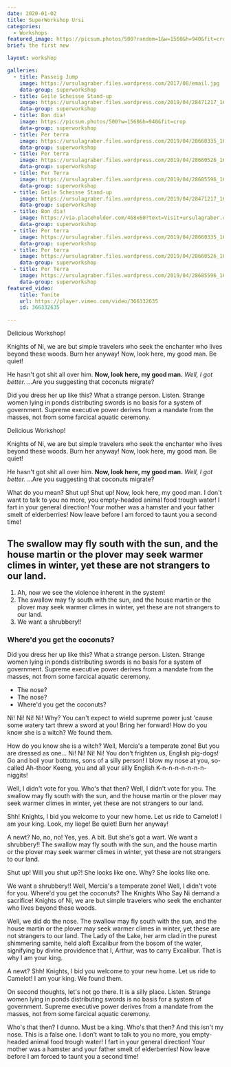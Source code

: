 ```yaml
---
date: 2020-01-02
title: SuperWorkshop Ursi
categories:
  - Workshops
featured_image: https://picsum.photos/500?random=1&w=1560&h=940&fit=crop
brief: the first new

layout: workshop

galleries:
  - title: Passeig Jump
    image: https://ursulagraber.files.wordpress.com/2017/08/email.jpg
    data-group: superworkshop
  - title: Geile Scheisse Stand-up
    image: https://ursulagraber.files.wordpress.com/2019/04/28471217_1661689367230218_2812298809659359232_o.jpg
    data-group: superworkshop
  - title: Bon dia!
    image: https://picsum.photos/500?w=1560&h=940&fit=crop
    data-group: superworkshop
  - title: Per terra
    image: https://ursulagraber.files.wordpress.com/2019/04/28660335_1661689227230232_7368354092386615296_o.jpg
    data-group: superworkshop
  - title: Per terra
    image: https://ursulagraber.files.wordpress.com/2019/04/28660526_1661689423896879_3458369617347477504_o.jpg
    data-group: superworkshop
  - title: Per Terra
    image: https://ursulagraber.files.wordpress.com/2019/04/28685596_1661689500563538_862267774762745856_o.jpg
    data-group: superworkshop
  - title: Geile Scheisse Stand-up
    image: https://ursulagraber.files.wordpress.com/2019/04/28471217_1661689367230218_2812298809659359232_o.jpg
    data-group: superworkshop
  - title: Bon dia!
    image: https://via.placeholder.com/468x60?text=Visit+ursulagraber.com+Now
    data-group: superworkshop
  - title: Per terra
    image: https://ursulagraber.files.wordpress.com/2019/04/28660335_1661689227230232_7368354092386615296_o.jpg
    data-group: superworkshop
  - title: Per terra
    image: https://ursulagraber.files.wordpress.com/2019/04/28660526_1661689423896879_3458369617347477504_o.jpg
    data-group: superworkshop
  - title: Per Terra
    image: https://ursulagraber.files.wordpress.com/2019/04/28685596_1661689500563538_862267774762745856_o.jpg
    data-group: superworkshop
featured_video:
    title: Tonite
    url: https://player.vimeo.com/video/366332635
    id: 366332635

---
```


Delicious Workshop!

Knights of Ni, we are but simple travelers who seek the enchanter who lives beyond these woods. Burn her anyway! Now, look here, my good man. Be quiet!

He hasn't got shit all over him. __Now, look here, my good man.__ *Well, I got better.* …Are you suggesting that coconuts migrate?

<!--plop-->

Did you dress her up like this? What a strange person. Listen. Strange women lying in ponds distributing swords is no basis for a system of government. Supreme executive power derives from a mandate from the masses, not from some farcical aquatic ceremony.

<!--plop-->

Delicious Workshop!

Knights of Ni, we are but simple travelers who seek the enchanter who lives beyond these woods. Burn her anyway! Now, look here, my good man. Be quiet!

He hasn't got shit all over him. __Now, look here, my good man.__ *Well, I got better.* …Are you suggesting that coconuts migrate?

What do you mean? Shut up! Shut up! Now, look here, my good man. I don't want to talk to you no more, you empty-headed animal food trough water! I fart in your general direction! Your mother was a hamster and your father smelt of elderberries! Now leave before I am forced to taunt you a second time!

## The swallow may fly south with the sun, and the house martin or the plover may seek warmer climes in winter, yet these are not strangers to our land.

1. Ah, now we see the violence inherent in the system!
2. The swallow may fly south with the sun, and the house martin or the plover may seek warmer climes in winter, yet these are not strangers to our land.
3. We want a shrubbery!!

### Where'd you get the coconuts?

Did you dress her up like this? What a strange person. Listen. Strange women lying in ponds distributing swords is no basis for a system of government. Supreme executive power derives from a mandate from the masses, not from some farcical aquatic ceremony.

* The nose?
* The nose?
* Where'd you get the coconuts?

Ni! Ni! Ni! Ni! Why? You can't expect to wield supreme power just 'cause some watery tart threw a sword at you! Bring her forward! How do you know she is a witch? We found them.

How do you know she is a witch? Well, Mercia's a temperate zone! But you are dressed as one… Ni! Ni! Ni! Ni! You don't frighten us, English pig-dogs! Go and boil your bottoms, sons of a silly person! I blow my nose at you, so-called Ah-thoor Keeng, you and all your silly English K-n-n-n-n-n-n-n-niggits!

Well, I didn't vote for you. Who's that then? Well, I didn't vote for you. The swallow may fly south with the sun, and the house martin or the plover may seek warmer climes in winter, yet these are not strangers to our land.

Shh! Knights, I bid you welcome to your new home. Let us ride to Camelot! I am your king. Look, my liege! Be quiet! Burn her anyway!

A newt? No, no, no! Yes, yes. A bit. But she's got a wart. We want a shrubbery!! The swallow may fly south with the sun, and the house martin or the plover may seek warmer climes in winter, yet these are not strangers to our land.

Shut up! Will you shut up?! She looks like one. Why? She looks like one.

We want a shrubbery!! Well, Mercia's a temperate zone! Well, I didn't vote for you. Where'd you get the coconuts? The Knights Who Say Ni demand a sacrifice! Knights of Ni, we are but simple travelers who seek the enchanter who lives beyond these woods.

Well, we did do the nose. The swallow may fly south with the sun, and the house martin or the plover may seek warmer climes in winter, yet these are not strangers to our land. The Lady of the Lake, her arm clad in the purest shimmering samite, held aloft Excalibur from the bosom of the water, signifying by divine providence that I, Arthur, was to carry Excalibur. That is why I am your king.

A newt? Shh! Knights, I bid you welcome to your new home. Let us ride to Camelot! I am your king. We found them.

On second thoughts, let's not go there. It is a silly place. Listen. Strange women lying in ponds distributing swords is no basis for a system of government. Supreme executive power derives from a mandate from the masses, not from some farcical aquatic ceremony.

Who's that then? I dunno. Must be a king. Who's that then? And this isn't my nose. This is a false one. I don't want to talk to you no more, you empty-headed animal food trough water! I fart in your general direction! Your mother was a hamster and your father smelt of elderberries! Now leave before I am forced to taunt you a second time!
